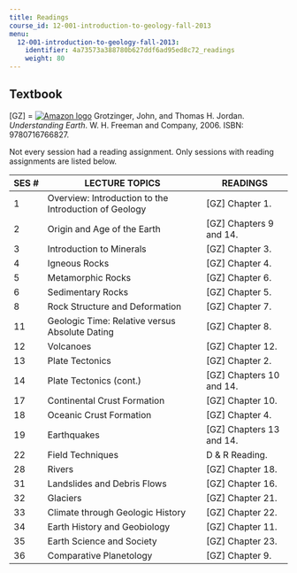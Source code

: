 ```yaml
---
title: Readings
course_id: 12-001-introduction-to-geology-fall-2013
menu:
  12-001-introduction-to-geology-fall-2013:
    identifier: 4a73573a388780b627ddf6ad95ed8c72_readings
    weight: 80
---
```

Textbook
--------

\[GZ\] = [![Amazon logo](/images/a_logo_17.gif)](http://www.amazon.com/exec/obidos/ASIN/0716766825/ref=nosim/mitopencourse-20) Grotzinger, ﻿John, and Thomas H. Jordan. _Understanding Earth_. W. H. Freeman and Company, 2006. ISBN: 9780716766827.﻿

Not every session had a reading assignment. Only sessions with reading assignments are listed below.

| SES # | LECTURE TOPICS | READINGS |
| --- | --- | --- |
| 1 | Overview: Introduction to the Introduction of Geology | \[GZ\] Chapter 1. |
| 2 | Origin and Age of the Earth | \[GZ\] Chapters 9 and 14. |
| 3 | Introduction to Minerals | \[GZ\] Chapter 3. |
| 4 | Igneous Rocks | \[GZ\] Chapter 4. |
| 5 | Metamorphic Rocks | \[GZ\] Chapter 6. |
| 6 | Sedimentary Rocks | \[GZ\] Chapter 5. |
| 8 | Rock Structure and Deformation | \[GZ\] Chapter 7. |
| 11 | Geologic Time: Relative versus Absolute Dating | \[GZ\] Chapter 8. |
| 12 | Volcanoes | \[GZ\] Chapter 12. |
| 13 | Plate Tectonics | \[GZ\] Chapter 2. |
| 14 | Plate Tectonics (cont.) | \[GZ\] Chapters 10 and 14. |
| 17 | Continental Crust Formation | \[GZ\] Chapter 10. |
| 18 | Oceanic Crust Formation | \[GZ\] Chapter 4. |
| 19 | Earthquakes | \[GZ\] Chapters 13 and 14. |
| 22 | Field Techniques | D & R Reading. |
| 28 | Rivers | \[GZ\] Chapter 18. |
| 31 | Landslides and Debris Flows | \[GZ\] Chapter 16. |
| 32 | Glaciers | \[GZ\] Chapter 21. |
| 33 | Climate through Geologic History | \[GZ\] Chapter 22. |
| 34 | Earth History and Geobiology | \[GZ\] Chapter 11. |
| 35 | Earth Science and Society | \[GZ\] Chapter 23. |
| 36 | Comparative Planetology | \[GZ\] Chapter 9.